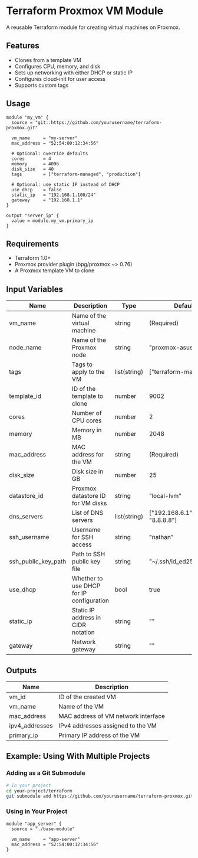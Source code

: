 # Terraform Proxmox VM Module

A reusable Terraform module for creating virtual machines on Proxmox.

## Features

- Clones from a template VM
- Configures CPU, memory, and disk
- Sets up networking with either DHCP or static IP
- Configures cloud-init for user access
- Supports custom tags

## Usage

```hcl
module "my_vm" {
  source = "git::https://github.com/yourusername/terraform-proxmox.git"
  
  vm_name     = "my-server"
  mac_address = "52:54:00:12:34:56"
  
  # Optional: override defaults
  cores       = 4
  memory      = 4096
  disk_size   = 40
  tags        = ["terraform-managed", "production"]
  
  # Optional: use static IP instead of DHCP
  use_dhcp    = false
  static_ip   = "192.168.1.100/24"
  gateway     = "192.168.1.1"
}

output "server_ip" {
  value = module.my_vm.primary_ip
}
```

## Requirements

- Terraform 1.0+
- Proxmox provider plugin (bpg/proxmox ~> 0.76)
- A Proxmox template VM to clone

## Input Variables

| Name                | Description                              | Type         | Default                    |
| ------------------- | ---------------------------------------- | ------------ | -------------------------- |
| vm_name             | Name of the virtual machine              | string       | (Required)                 |
| node_name           | Name of the Proxmox node                 | string       | "proxmox-asus"             |
| tags                | Tags to apply to the VM                  | list(string) | ["terraform-managed"]      |
| template_id         | ID of the template to clone              | number       | 9002                       |
| cores               | Number of CPU cores                      | number       | 2                          |
| memory              | Memory in MB                             | number       | 2048                       |
| mac_address         | MAC address for the VM                   | string       | (Required)                 |
| disk_size           | Disk size in GB                          | number       | 25                         |
| datastore_id        | Proxmox datastore ID for VM disks        | string       | "local-lvm"                |
| dns_servers         | List of DNS servers                      | list(string) | ["192.168.6.1", "8.8.8.8"] |
| ssh_username        | Username for SSH access                  | string       | "nathan"                     |
| ssh_public_key_path | Path to SSH public key file              | string       | "~/.ssh/id_ed25519.pub"  |
| use_dhcp            | Whether to use DHCP for IP configuration | bool         | true                       |
| static_ip           | Static IP address in CIDR notation       | string       | ""                         |
| gateway             | Network gateway                          | string       | ""                         |

## Outputs

| Name           | Description                         |
| -------------- | ----------------------------------- |
| vm_id          | ID of the created VM                |
| vm_name        | Name of the VM                      |
| mac_address    | MAC address of VM network interface |
| ipv4_addresses | IPv4 addresses assigned to the VM   |
| primary_ip     | Primary IP address of the VM        |

## Example: Using With Multiple Projects

### Adding as a Git Submodule

```bash
# In your project
cd your-project/terraform
git submodule add https://github.com/yourusername/terraform-proxmox.git base-module
```

### Using in Your Project

```hcl
module "app_server" {
  source = "./base-module"
  
  vm_name     = "app-server"
  mac_address = "52:54:00:12:34:56"
}
```